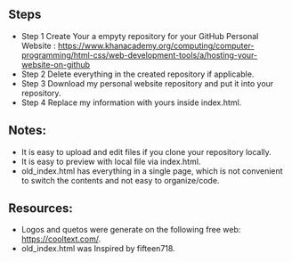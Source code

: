 ## Steps
* Step 1
Create Your a empyty repository for your GitHub Personal Website  : https://www.khanacademy.org/computing/computer-programming/html-css/web-development-tools/a/hosting-your-website-on-github
* Step 2
Delete everything in the created repository if applicable. 
* Step 3
Download my personal website repository and put it into your repository.
* Step 4
Replace my information with yours inside index.html.

## Notes:
* It is easy to upload and edit files if you clone your repository locally.
* It is easy to preview with local file via index.html.
* old_index.html has everything in a single page, which is not convenient to switch the contents and not easy to organize/code. 
## Resources:
* Logos and quetos were generate on the following free web: https://cooltext.com/.
* old_index.html was Inspired by fifteen718.
